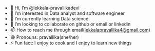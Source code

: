 - 👋 Hi, I’m @lekkala-pravallikadevi
- 👀 I’m interested in Data analyst and software engineer
- 🌱 I’m currently learning Data science 
- 💞️ I’m looking to collaborate on github or email or linkedin
- 📫 How to reach me through email(lekkalapravallika4@gmail.com)
- 😄 Pronouns: pravallika(she/her)
- ⚡ Fun fact: I enjoy to cook and I enjoy to learn new things

<!---
lekkala-pravallikadevi/lekkala-pravallikadevi is a ✨ special ✨ repository because its `README.md` (this file) appears on your GitHub profile.
You can click the Preview link to take a look at your changes.
--->
